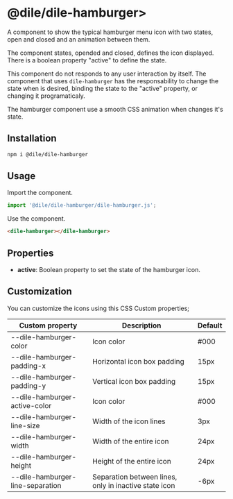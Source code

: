 # @dile/dile-hamburger>

A component to show the typical hamburger menu icon with two states, open and closed and an animation between them. 

The component states, opended and closed, defines the icon displayed. There is a boolean property "active" to define the state. 

This component do not responds to any user interaction by itself. The component that uses ```dile-hamburger``` has the responsability to change the state when is desired, binding the state to the "active" property, or changing it programaticaly.

The hamburger component use a smooth CSS animation when changes it's state. 

## Installation

```bash
npm i @dile/dile-hamburger
```

## Usage

Import the component.

```javascript
import '@dile/dile-hamburger/dile-hamburger.js';
```

Use the component.

```html
<dile-hamburger></dile-hamburger>
```

## Properties

- **active**: Boolean property to set the state of the hamburger icon.

## Customization

You can customize the icons using this CSS Custom properties;

Custom property | Description | Default
----------------|-------------|---------
--dile-hamburger-color | Icon color | #000
--dile-hamburger-padding-x | Horizontal icon box padding  | 15px
--dile-hamburger-padding-y | Vertical icon box padding  | 15px
--dile-hamburger-active-color | Icon color | #000
--dile-hamburger-line-size | Width of the icon lines | 3px
--dile-hamburger-width | Width of the entire icon | 24px
--dile-hamburger-height | Height of the entire icon | 24px
--dile-hamburger-line-separation | Separation between lines, only in inactive state icon | -6px